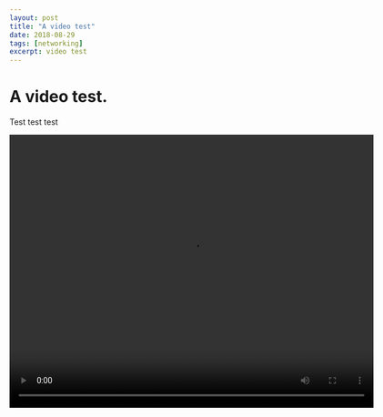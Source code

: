 ```yaml
---
layout: post
title: "A video test"
date: 2018-08-29
tags: [networking]
excerpt: video test
---
```





# A video test.

Test test test



<div class="myvideo">
	<video width="640" height="480" controls>
  		<source src="{{ site.baseurl }}/assets/test.mp4" type="video/mp4" />	</video>
<div class="myvideo">